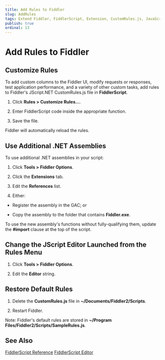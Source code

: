 ```yaml
---
title: Add Rules to Fiddler
slug: AddRules
tags: Extend Fiddler, FiddlerScript, Extension, CustomRules.js, JavaScript, Customize Rules
publish: true
ordinal: 13
---
```


Add Rules to Fiddler
====================

Customize Rules
---------------

To add custom columns to the Fiddler UI, modify requests or responses, test application performance, and a variety of other custom tasks, add rules to Fiddler's JScript.NET CustomRules.js file in **FiddlerScript**.

1. Click **Rules > Customize Rules...**.

2. Enter FiddlerScript code inside the appropriate function.

3. Save the file.

Fiddler will automatically reload the rules.

Use Additional .NET Assemblies
------------------------------

To use additional .NET assemblies in your script:

1. Click **Tools > Fiddler Options**.

2. Click the **Extensions** tab.

3. Edit the **References** list.

4. Either:

 + Register the assembly in the GAC; or

 + Copy the assembly to the folder that contains **Fiddler.exe**.

To use the new assembly's functions without fully-qualifying them, update the **#import** clause at the top of the script.

Change the JScript Editor Launched from the **Rules** Menu
----------------------------------------------------------

1. Click **Tools > Fiddler Options**.

2. Edit the **Editor** string.

Restore Default Rules
---------------------

1. Delete the **CustomRules.js** file in **~/Documents/Fiddler2/Scripts**.

2. Restart Fiddler.

Note: Fiddler's default rules are stored in **~/Program Files/Fiddler2/Scripts/SampleRules.js**.

See Also
--------

[FiddlerScript Reference][1]
[FiddlerScript Editor][2]

[1]: ../KnowledgeBase/FiddlerScript/
[2]: http://fiddler2.com/add-ons
